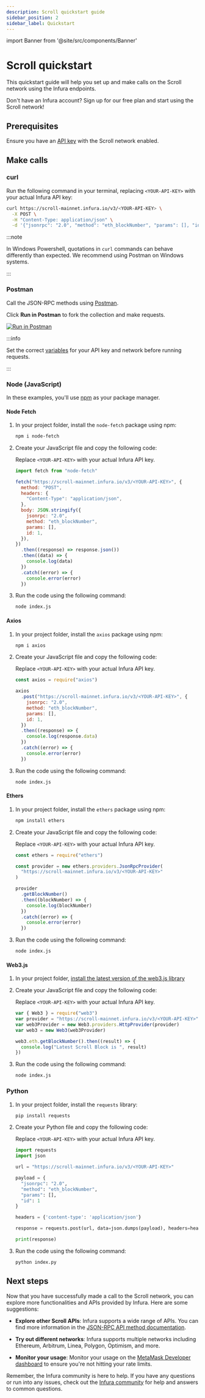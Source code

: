 ```yaml
---
description: Scroll quickstart guide
sidebar_position: 2
sidebar_label: Quickstart
---
```


import Banner from '@site/src/components/Banner'

# Scroll quickstart

This quickstart guide will help you set up and make calls on the Scroll network using the Infura endpoints.

<Banner>
Don't have an Infura account? Sign up for our free plan and start using the Scroll network!
</Banner>

## Prerequisites

Ensure you have an [API key](/developer-tools/dashboard/get-started/create-api/) with the Scroll network enabled.

## Make calls

### curl

Run the following command in your terminal, replacing `<YOUR-API-KEY>` with your actual Infura API key:

```bash
curl https://scroll-mainnet.infura.io/v3/<YOUR-API-KEY> \
  -X POST \
  -H "Content-Type: application/json" \
  -d '{"jsonrpc": "2.0", "method": "eth_blockNumber", "params": [], "id": 1}'
```

:::note

In Windows Powershell, quotations in `curl` commands can behave differently than expected. We recommend using Postman on Windows systems.

:::

### Postman

Call the JSON-RPC methods using [Postman](https://learning.postman.com/docs/getting-started/introduction/).

Click **Run in Postman** to fork the collection and make requests.

[![Run in Postman](https://run.pstmn.io/button.svg)](https://god.gw.postman.com/run-collection/8171681-49bfbc10-85ae-466c-8cf0-91eba9298b12?action=collection%2Ffork&source=rip_markdown&collection-url=entityId%3D8171681-49bfbc10-85ae-466c-8cf0-91eba9298b12%26entityType%3Dcollection%26workspaceId%3Db8156083-f4da-481f-84fa-72dcc26cb146)

:::info

Set the correct [variables](https://learning.postman.com/docs/sending-requests/variables/#understanding-variables) for your API key and network before running requests.

:::

### Node (JavaScript)

In these examples, you'll use [npm](https://docs.npmjs.com/downloading-and-installing-node-js-and-npm) as your package manager.

#### Node Fetch

1. In your project folder, install the `node-fetch` package using npm:

   ```bash
   npm i node-fetch
   ```

1. Create your JavaScript file and copy the following code:

   Replace `<YOUR-API-KEY>` with your actual Infura API key.

   ```javascript title="index.js"
   import fetch from "node-fetch"

   fetch("https://scroll-mainnet.infura.io/v3/<YOUR-API-KEY>", {
     method: "POST",
     headers: {
       "Content-Type": "application/json",
     },
     body: JSON.stringify({
       jsonrpc: "2.0",
       method: "eth_blockNumber",
       params: [],
       id: 1,
     }),
   })
     .then((response) => response.json())
     .then((data) => {
       console.log(data)
     })
     .catch((error) => {
       console.error(error)
     })
   ```

1. Run the code using the following command:

   ```bash
   node index.js
   ```

#### Axios

1. In your project folder, install the `axios` package using npm:

   ```bash
   npm i axios
   ```

1. Create your JavaScript file and copy the following code:

   Replace `<YOUR-API-KEY>` with your actual Infura API key.

   ```javascript title="index.js"
   const axios = require("axios")

   axios
     .post("https://scroll-mainnet.infura.io/v3/<YOUR-API-KEY>", {
       jsonrpc: "2.0",
       method: "eth_blockNumber",
       params: [],
       id: 1,
     })
     .then((response) => {
       console.log(response.data)
     })
     .catch((error) => {
       console.error(error)
     })
   ```

1. Run the code using the following command:

   ```bash
   node index.js
   ```

#### Ethers

1. In your project folder, install the `ethers` package using npm:

   ```bash
   npm install ethers
   ```

1. Create your JavaScript file and copy the following code:

   Replace `<YOUR-API-KEY>` with your actual Infura API key.

   ```javascript title="index.js"
   const ethers = require("ethers")

   const provider = new ethers.providers.JsonRpcProvider(
     "https://scroll-mainnet.infura.io/v3/<YOUR-API-KEY>"
   )

   provider
     .getBlockNumber()
     .then((blockNumber) => {
       console.log(blockNumber)
     })
     .catch((error) => {
       console.error(error)
     })
   ```

1. Run the code using the following command:

   ```bash
   node index.js
   ```

#### Web3.js

1. In your project folder, [install the latest version of the web3.js library](https://www.npmjs.com/package/web3?activeTab=versions)

1. Create your JavaScript file and copy the following code:

   Replace `<YOUR-API-KEY>` with your actual Infura API key.

   ```javascript title="index.js"
   var { Web3 } = require("web3")
   var provider = "https://scroll-mainnet.infura.io/v3/<YOUR-API-KEY>"
   var web3Provider = new Web3.providers.HttpProvider(provider)
   var web3 = new Web3(web3Provider)

   web3.eth.getBlockNumber().then((result) => {
     console.log("Latest Scroll Block is ", result)
   })
   ```

1. Run the code using the following command:

   ```bash
   node index.js
   ```

### Python

1. In your project folder, install the `requests` library:

   ```bash
   pip install requests
   ```

1. Create your Python file and copy the following code:

   Replace `<YOUR-API-KEY>` with your actual Infura API key.

   ```python title="index.py"
   import requests
   import json

   url = "https://scroll-mainnet.infura.io/v3/<YOUR-API-KEY>"

   payload = {
     "jsonrpc": "2.0",
     "method": "eth_blockNumber",
     "params": [],
     "id": 1
   }

   headers = {'content-type': 'application/json'}

   response = requests.post(url, data=json.dumps(payload), headers=headers).json()

   print(response)
   ```

1. Run the code using the following command:

   ```bash
   python index.py
   ```

## Next steps

Now that you have successfully made a call to the Scroll network, you can explore more functionalities and APIs provided
by Infura. Here are some suggestions:

- **Explore other Scroll APIs**: Infura supports a wide range of APIs. You can find more information in the
  [JSON-RPC API method documentation](json-rpc-methods/index.md).

- **Try out different networks**: Infura supports multiple networks including Ethereum, Arbitrum, Linea, Polygon, Optimism, and more.

- **Monitor your usage**: Monitor your usage on the [MetaMask Developer dashboard](/developer-tools/dashboard/how-to/dashboard-stats/) to ensure you're not hitting your rate limits.

Remember, the Infura community is here to help. If you have any questions or run into any issues, check out the
[Infura community](https://community.infura.io/) for help and answers to common questions.
